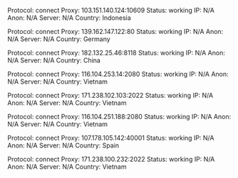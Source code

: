 Protocol: connect
Proxy: 103.151.140.124:10609
Status: working
IP: N/A
Anon: N/A
Server: N/A
Country: Indonesia

Protocol: connect
Proxy: 139.162.147.122:80
Status: working
IP: N/A
Anon: N/A
Server: N/A
Country: Germany

Protocol: connect
Proxy: 182.132.25.46:8118
Status: working
IP: N/A
Anon: N/A
Server: N/A
Country: China

Protocol: connect
Proxy: 116.104.253.14:2080
Status: working
IP: N/A
Anon: N/A
Server: N/A
Country: Vietnam

Protocol: connect
Proxy: 171.238.102.103:2022
Status: working
IP: N/A
Anon: N/A
Server: N/A
Country: Vietnam

Protocol: connect
Proxy: 116.104.251.188:2080
Status: working
IP: N/A
Anon: N/A
Server: N/A
Country: Vietnam

Protocol: connect
Proxy: 107.178.105.142:40001
Status: working
IP: N/A
Anon: N/A
Server: N/A
Country: Spain

Protocol: connect
Proxy: 171.238.100.232:2022
Status: working
IP: N/A
Anon: N/A
Server: N/A
Country: Vietnam

